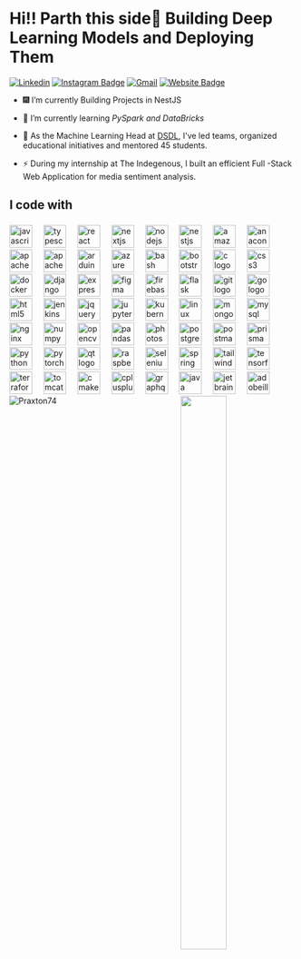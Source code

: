 <p left align=200%>                                         <h1>  Hi!! Parth this side👋  Building Deep Learning Models and Deploying Them</h1>  </p>


[![Linkedin](https://img.shields.io/badge/-LinkedIn-blue?style=flat&logo=Linkedin&logoColor=white)](https://www.linkedin.com/in/https://www.linkedin.com/in/parth-mishra-44343b221//)
[![Instagram Badge](https://img.shields.io/badge/-Instagram-purple?logo=instagram&logoColor=white&link=https://instagram.com/https://instagram.com/parth__20_/)](https://www.instagram.com/https://instagram.com/parth__20_)
[![Gmail](https://img.shields.io/badge/-Gmail-c14438?style=flat&logo=Gmail&logoColor=white)](mailto:pm74parth@gmail.com)
[![Website Badge](https://img.shields.io/badge/-Website-c14438?style=flat&logo=Google-Chrome&logoColor=white&link=https://praxton74.github.io/Portfolio/)](https://praxton74.github.io/Portfolio/)

- 🎆 I’m currently Building Projects in NestJS
 
- 🤔 I’m currently learning *PySpark and DataBricks*

- 🌱 As the Machine Learning Head at [DSDL](https://github.com/Data-Science-and-Deep-Learning-Club), I've led teams, organized educational initiatives and mentored 45 students. 

- ⚡  During my internship at The Indegenous, I built an efficient Full -Stack Web Application for media sentiment analysis.



<h2 align="left">I code with</h2>

###

<div align="left">
  <img src="https://skillicons.dev/icons?i=js" height="40" alt="javascript logo"  />
  <img width="12" />
  <img src="https://cdn.simpleicons.org/typescript/3178C6" height="40" alt="typescript logo"  />
  <img width="12" />
  <img src="https://cdn.simpleicons.org/react/61DAFB" height="40" alt="react logo"  />
  <img width="12" />
  <img src="https://skillicons.dev/icons?i=nextjs" height="40" alt="nextjs logo"  />
  <img width="12" />
  <img src="https://skillicons.dev/icons?i=nodejs" height="40" alt="nodejs logo"  />
  <img width="12" />
  <img src="https://skillicons.dev/icons?i=nestjs" height="40" alt="nestjs logo"  />
  <img width="12" />
  <img src="https://skillicons.dev/icons?i=aws" height="40" alt="amazonwebservices logo"  />
  <img width="12" />
  <img src="https://cdn.simpleicons.org/anaconda/44A833" height="40" alt="anaconda logo"  />
  <img width="12" />
  <img src="https://skillicons.dev/icons?i=kafka" height="40" alt="apachekafka logo"  />
  <img width="12" />
  <img src="https://cdn.simpleicons.org/apache/D22128" height="40" alt="apache logo"  />
  <img width="12" />
  <img src="https://cdn.simpleicons.org/arduino/00979D" height="40" alt="arduino logo"  />
  <img width="12" />
  <img src="https://skillicons.dev/icons?i=azure" height="40" alt="azure logo"  />
  <img width="12" />
  <img src="https://cdn.simpleicons.org/gnubash/4EAA25" height="40" alt="bash logo"  />
  <img width="12" />
  <img src="https://cdn.simpleicons.org/bootstrap/7952B3" height="40" alt="bootstrap logo"  />
  <img width="12" />
  <img src="https://cdn.simpleicons.org/c/A8B9CC" height="40" alt="c logo"  />
  <img width="12" />
  <img src="https://skillicons.dev/icons?i=css" height="40" alt="css3 logo"  />
  <img width="12" />
  <img src="https://skillicons.dev/icons?i=docker" height="40" alt="docker logo"  />
  <img width="12" />
  <img src="https://skillicons.dev/icons?i=django" height="40" alt="django logo"  />
  <img width="12" />
  <img src="https://skillicons.dev/icons?i=express" height="40" alt="express logo"  />
  <img width="12" />
  <img src="https://skillicons.dev/icons?i=figma" height="40" alt="figma logo"  />
  <img width="12" />
  <img src="https://skillicons.dev/icons?i=firebase" height="40" alt="firebase logo"  />
  <img width="12" />
  <img src="https://skillicons.dev/icons?i=flask" height="40" alt="flask logo"  />
  <img width="12" />
  <img src="https://cdn.simpleicons.org/git/F05032" height="40" alt="git logo"  />
  <img width="12" />
  <img src="https://cdn.simpleicons.org/go/00ADD8" height="40" alt="go logo"  />
  <img width="12" />
  <img src="https://cdn.simpleicons.org/html5/E34F26" height="40" alt="html5 logo"  />
  <img width="12" />
  <img src="https://skillicons.dev/icons?i=jenkins" height="40" alt="jenkins logo"  />
  <img width="12" />
  <img src="https://skillicons.dev/icons?i=jquery" height="40" alt="jquery logo"  />
  <img width="12" />
  <img src="https://cdn.simpleicons.org/jupyter/F37626" height="40" alt="jupyter logo"  />
  <img width="12" />
  <img src="https://skillicons.dev/icons?i=kubernetes" height="40" alt="kubernetes logo"  />
  <img width="12" />
  <img src="https://skillicons.dev/icons?i=linux" height="40" alt="linux logo"  />
  <img width="12" />
  <img src="https://skillicons.dev/icons?i=mongodb" height="40" alt="mongodb logo"  />
  <img width="12" />
  <img src="https://skillicons.dev/icons?i=mysql" height="40" alt="mysql logo"  />
  <img width="12" />
  <img src="https://skillicons.dev/icons?i=nginx" height="40" alt="nginx logo"  />
  <img width="12" />
  <img src="https://cdn.simpleicons.org/numpy/013243" height="40" alt="numpy logo"  />
  <img width="12" />
  <img src="https://cdn.simpleicons.org/opencv/5C3EE8" height="40" alt="opencv logo"  />
  <img width="12" />
  <img src="https://cdn.simpleicons.org/pandas/150458" height="40" alt="pandas logo"  />
  <img width="12" />
  <img src="https://cdn.simpleicons.org/adobephotoshop/31A8FF" height="40" alt="photoshop logo"  />
  <img width="12" />
  <img src="https://cdn.simpleicons.org/postgresql/4169E1" height="40" alt="postgresql logo"  />
  <img width="12" />
  <img src="https://cdn.simpleicons.org/postman/FF6C37" height="40" alt="postman logo"  />
  <img width="12" />
  <img src="https://skillicons.dev/icons?i=prisma" height="40" alt="prisma logo"  />
  <img width="12" />
  <img src="https://skillicons.dev/icons?i=py" height="40" alt="python logo"  />
  <img width="12" />
  <img src="https://skillicons.dev/icons?i=pytorch" height="40" alt="pytorch logo"  />
  <img width="12" />
  <img src="https://skillicons.dev/icons?i=qt" height="40" alt="qt logo"  />
  <img width="12" />
  <img src="https://skillicons.dev/icons?i=raspberrypi" height="40" alt="raspberrypi logo"  />
  <img width="12" />
  <img src="https://cdn.simpleicons.org/selenium/43B02A" height="40" alt="selenium logo"  />
  <img width="12" />
  <img src="https://cdn.simpleicons.org/spring/6DB33F" height="40" alt="spring logo"  />
  <img width="12" />
  <img src="https://skillicons.dev/icons?i=tailwind" height="40" alt="tailwindcss logo"  />
  <img width="12" />
  <img src="https://skillicons.dev/icons?i=tensorflow" height="40" alt="tensorflow logo"  />
  <img width="12" />
  <img src="https://cdn.simpleicons.org/terraform/7B42BC" height="40" alt="terraform logo"  />
  <img width="12" />
  <img src="https://cdn.simpleicons.org/apachetomcat/F8DC75" height="40" alt="tomcat logo"  />
  <img width="12" />
  <img src="https://skillicons.dev/icons?i=cmake" height="40" alt="cmake logo"  />
  <img width="12" />
  <img src="https://skillicons.dev/icons?i=cpp" height="40" alt="cplusplus logo"  />
  <img width="12" />
  <img src="https://skillicons.dev/icons?i=graphql" height="40" alt="graphql logo"  />
  <img width="12" />
  <img src="https://skillicons.dev/icons?i=java" height="40" alt="java logo"  />
  <img width="12" />
  <img src="https://cdn.jsdelivr.net/gh/devicons/devicon/icons/jetbrains/jetbrains-original.svg" height="40" alt="jetbrains logo"  />
  <img width="12" />
  <img src="https://skillicons.dev/icons?i=ai" height="40" alt="adobeillustrator logo"  />
</div>



 <img align= "right" height="50%" width="40%" src="https://github.com/user-attachments/assets/eff315f5-613a-415d-a939-1585d7ae79aa">

<img src="https://github-readme-streak-stats.herokuapp.com/?user=Praxton74&" alt="Praxton74" />

